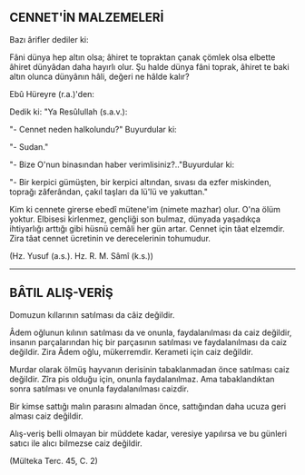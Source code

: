 ## CENNET'İN MALZEMELERİ

Bazı ârifler dediler ki:

Fâni dünya hep altın olsa; âhiret te topraktan çanak çömlek olsa el­bette âhiret dünyâdan daha hayırlı olur. Şu halde dünya fâni toprak, âhiret te baki altın olunca dünyânın hâli, değeri ne hâlde kalır?

Ebû Hüreyre (r.a.)'den:

Dedik ki: "Ya Resûlullah (s.a.v.):

"- Cennet neden halkolundu?" Buyurdular ki:

"- Sudan."

"- Bize O'nun binasından haber verimlisiniz?.."Buyurdular ki:

"- Bir kerpici gümüşten, bir kerpici altından, sıvası da ezfer mis­kinden, toprağı zâferândan, çakıl taşları da lü'lü ve yakuttan."

Kim ki cennete girerse ebedî mütene'im (nimete mazhar) olur. O'na ölüm yoktur. Elbisesi kirlenmez, gençliği son bulmaz, dünyada ya­şadıkça ihtiyarlığı arttığı gibi hüsnü cemâli her gün artar. Cennet için tâat elzemdir. Zira tâat cennet ücretinin ve derecelerinin tohumudur.

(Hz. Yusuf (a.s.). Hz. R. M. Sâmî (k.s.))

<hr>

## BÂTIL ALIŞ-VERİŞ

Domuzun kıllarının satılması da câiz değildir.

Âdem oğlunun kılının satılması da ve onunla, faydalanılması da ca­iz değildir, insanın parçalarından hiç bir parçasının satılması ve fayda­lanılması da caiz değildir. Zira Âdem oğlu, mükerremdir. Kerameti için caiz değildir.

Murdar olarak ölmüş hayvanın derisinin tabaklanmadan önce satıl­ması caiz değildir. Zîra pis olduğu için, onunla faydalanılmaz. Ama ta­baklandıktan sonra satılması ve onunla faydalanılması caizdir.

Bir kimse sattığı malın parasını almadan önce, sattığından daha ucuza geri alması caiz değildir.

Alış-veriş belli olmayan bir müddete kadar, veresiye yapılırsa ve bu günleri satıcı ile alıcı bilmezse caiz değildir.

(Mülteka Terc. 45, C. 2)
